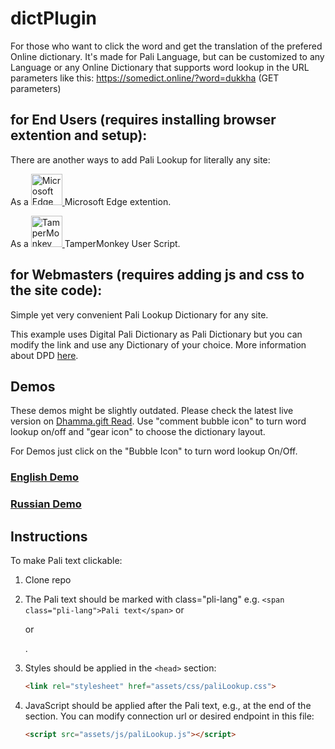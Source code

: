 # dictPlugin

For those who want to click the word and get the translation of the prefered Online dictionary. It's made for Pali Language, but can be customized to any Language or any Online Dictionary that supports word lookup in the URL parameters like this: https://somedict.online/?word=dukkha (GET parameters)

## for End Users (requires installing browser extention and setup):
There are another ways to add Pali Lookup for literally any site:

As a <a href="https://microsoftedge.microsoft.com/addons/detail/dhammagift-search-and-wo/aokegkhdaijkikbdocanadeghllhfmhj">
    <img src="https://github.com/user-attachments/assets/7a378ce4-cedf-4d98-adcf-a0a8e4a729fe" alt="Microsoft Edge extension" width="50">
</a> Microsoft Edge extention.

As a <a href="https://github.com/o28o/dictPlugin/blob/main/ExtentionMethod.md">
    <img src="https://github.com/user-attachments/assets/e20515b1-0061-4af7-8689-95a818ff1932" alt="TamperMonkey Script" width="50">
</a> TamperMonkey User Script.

## for Webmasters (requires adding js and css to the site code): 
Simple yet very convenient Pali Lookup Dictionary for any site.

This example uses Digital Pali Dictionary as Pali Dictionary but you can modify the link and use any Dictionary of your choice. 
More information about DPD [here](https://github.com/digitalpalidictionary/dpd-db). 

## Demos
These demos might be slightly outdated. 
Please check the latest live version on [Dhamma.gift Read](https://dhamma.gift/sc/?q=sn56.11). Use "comment bubble icon" to turn word lookup on/off and "gear icon" to choose the dictionary layout.

For Demos just click on the "Bubble Icon" to turn word lookup On/Off.

### [English Demo](https://o28o.github.io/plugin/index.html?s=pi$)

### [Russian Demo](https://o28o.github.io/plugin/demo-ru-ml.html?s=dukkh)

## Instructions

To make Pali text clickable:


1.  Clone repo 
2.  The Pali text should be marked with class="pli-lang" e.g. `<span class="pli-lang">Pali text</span>` or <p> or <div>.
   
3. Styles should be applied in the `<head>` section:
   ```html
   <link rel="stylesheet" href="assets/css/paliLookup.css">

4. JavaScript should be applied after the Pali text, e.g., at the end of the <body> section. You can modify connection url or desired endpoint in this file:
   ```html
   <script src="assets/js/paliLookup.js"></script>

